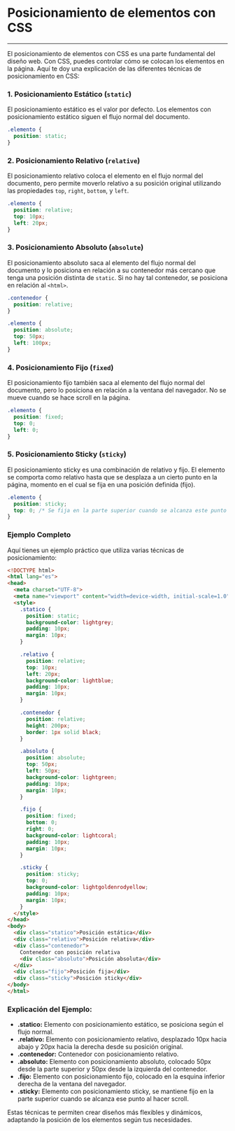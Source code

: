 # Posicionamiento de elementos con CSS

---

El posicionamiento de elementos con CSS es una parte fundamental del diseño web. Con CSS, puedes controlar cómo se colocan los elementos en la página. Aquí te doy una explicación de las diferentes técnicas de posicionamiento en CSS:

### 1. **Posicionamiento Estático (`static`)**
El posicionamiento estático es el valor por defecto. Los elementos con posicionamiento estático siguen el flujo normal del documento.

```css
.elemento {
  position: static;
}
```

### 2. **Posicionamiento Relativo (`relative`)**
El posicionamiento relativo coloca el elemento en el flujo normal del documento, pero permite moverlo relativo a su posición original utilizando las propiedades `top`, `right`, `bottom`, y `left`.

```css
.elemento {
  position: relative;
  top: 10px;
  left: 20px;
}
```

### 3. **Posicionamiento Absoluto (`absolute`)**
El posicionamiento absoluto saca al elemento del flujo normal del documento y lo posiciona en relación a su contenedor más cercano que tenga una posición distinta de `static`. Si no hay tal contenedor, se posiciona en relación al `<html>`.

```css
.contenedor {
  position: relative;
}

.elemento {
  position: absolute;
  top: 50px;
  left: 100px;
}
```

### 4. **Posicionamiento Fijo (`fixed`)**
El posicionamiento fijo también saca al elemento del flujo normal del documento, pero lo posiciona en relación a la ventana del navegador. No se mueve cuando se hace scroll en la página.

```css
.elemento {
  position: fixed;
  top: 0;
  left: 0;
}
```

### 5. **Posicionamiento Sticky (`sticky`)**
El posicionamiento sticky es una combinación de relativo y fijo. El elemento se comporta como relativo hasta que se desplaza a un cierto punto en la página, momento en el cual se fija en una posición definida (fijo).

```css
.elemento {
  position: sticky;
  top: 0; /* Se fija en la parte superior cuando se alcanza este punto */
}
```

### Ejemplo Completo

Aquí tienes un ejemplo práctico que utiliza varias técnicas de posicionamiento:

```html
<!DOCTYPE html>
<html lang="es">
<head>
  <meta charset="UTF-8">
  <meta name="viewport" content="width=device-width, initial-scale=1.0">
  <style>
    .statico {
      position: static;
      background-color: lightgrey;
      padding: 10px;
      margin: 10px;
    }

    .relativo {
      position: relative;
      top: 10px;
      left: 20px;
      background-color: lightblue;
      padding: 10px;
      margin: 10px;
    }

    .contenedor {
      position: relative;
      height: 200px;
      border: 1px solid black;
    }

    .absoluto {
      position: absolute;
      top: 50px;
      left: 50px;
      background-color: lightgreen;
      padding: 10px;
      margin: 10px;
    }

    .fijo {
      position: fixed;
      bottom: 0;
      right: 0;
      background-color: lightcoral;
      padding: 10px;
      margin: 10px;
    }

    .sticky {
      position: sticky;
      top: 0;
      background-color: lightgoldenrodyellow;
      padding: 10px;
      margin: 10px;
    }
  </style>
</head>
<body>
  <div class="statico">Posición estática</div>
  <div class="relativo">Posición relativa</div>
  <div class="contenedor">
    Contenedor con posición relativa
    <div class="absoluto">Posición absoluta</div>
  </div>
  <div class="fijo">Posición fija</div>
  <div class="sticky">Posición sticky</div>
</body>
</html>
```

### Explicación del Ejemplo:
- **.statico:** Elemento con posicionamiento estático, se posiciona según el flujo normal.
- **.relativo:** Elemento con posicionamiento relativo, desplazado 10px hacia abajo y 20px hacia la derecha desde su posición original.
- **.contenedor:** Contenedor con posicionamiento relativo.
- **.absoluto:** Elemento con posicionamiento absoluto, colocado 50px desde la parte superior y 50px desde la izquierda del contenedor.
- **.fijo:** Elemento con posicionamiento fijo, colocado en la esquina inferior derecha de la ventana del navegador.
- **.sticky:** Elemento con posicionamiento sticky, se mantiene fijo en la parte superior cuando se alcanza ese punto al hacer scroll.

Estas técnicas te permiten crear diseños más flexibles y dinámicos, adaptando la posición de los elementos según tus necesidades.